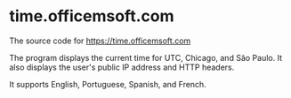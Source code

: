 # time.officemsoft.com

The source code for https://time.officemsoft.com

The program displays the current time for UTC, Chicago, and São Paulo.
It also displays the user's public IP address and HTTP headers.

It supports English, Portuguese, Spanish, and French.
